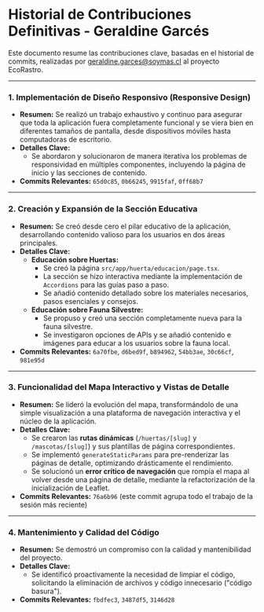 # Historial de Contribuciones Definitivas - Geraldine Garcés

Este documento resume las contribuciones clave, basadas en el historial de commits, realizadas por geraldine.garces@soymas.cl al proyecto EcoRastro.

---

### 1. Implementación de Diseño Responsivo (Responsive Design)

- **Resumen:** Se realizó un trabajo exhaustivo y continuo para asegurar que toda la aplicación fuera completamente funcional y se viera bien en diferentes tamaños de pantalla, desde dispositivos móviles hasta computadoras de escritorio.
- **Detalles Clave:**
    - Se abordaron y solucionaron de manera iterativa los problemas de responsividad en múltiples componentes, incluyendo la página de inicio y las secciones de contenido.
- **Commits Relevantes:** `65d0c85`, `0b66245`, `9915faf`, `0ff68b7`

---

### 2. Creación y Expansión de la Sección Educativa

- **Resumen:** Se creó desde cero el pilar educativo de la aplicación, desarrollando contenido valioso para los usuarios en dos áreas principales.
- **Detalles Clave:**
    - **Educación sobre Huertas:**
        - Se creó la página `src/app/huerta/educacion/page.tsx`.
        - La sección se hizo interactiva mediante la implementación de `Accordions` para las guías paso a paso.
        - Se añadió contenido detallado sobre los materiales necesarios, pasos esenciales y consejos.
    - **Educación sobre Fauna Silvestre:**
        - Se propuso y creó una sección completamente nueva para la fauna silvestre.
        - Se investigaron opciones de APIs y se añadió contenido e imágenes para educar a los usuarios sobre la fauna local.
- **Commits Relevantes:** `6a70fbe`, `d6bed9f`, `b894962`, `54bb3ae`, `30c66cf`, `981e95d`

---

### 3. Funcionalidad del Mapa Interactivo y Vistas de Detalle

- **Resumen:** Se lideró la evolución del mapa, transformándolo de una simple visualización a una plataforma de navegación interactiva y el núcleo de la aplicación.
- **Detalles Clave:**
    - Se crearon las **rutas dinámicas** (`/huertas/[slug]` y `/mascotas/[slug]`) y sus plantillas de página correspondientes.
    - Se implementó `generateStaticParams` para pre-renderizar las páginas de detalle, optimizando drásticamente el rendimiento.
    - Se solucionó un **error crítico de navegación** que rompía el mapa al volver desde una página de detalle, mediante la refactorización de la inicialización de Leaflet.
- **Commits Relevantes:** `76a6b96` (este commit agrupa todo el trabajo de la sesión más reciente)

---

### 4. Mantenimiento y Calidad del Código

- **Resumen:** Se demostró un compromiso con la calidad y mantenibilidad del proyecto.
- **Detalles Clave:**
    - Se identificó proactivamente la necesidad de limpiar el código, solicitando la eliminación de archivos y código innecesario ("código basura").
- **Commits Relevantes:** `fbdfec3`, `3487df5`, `3146d28`
